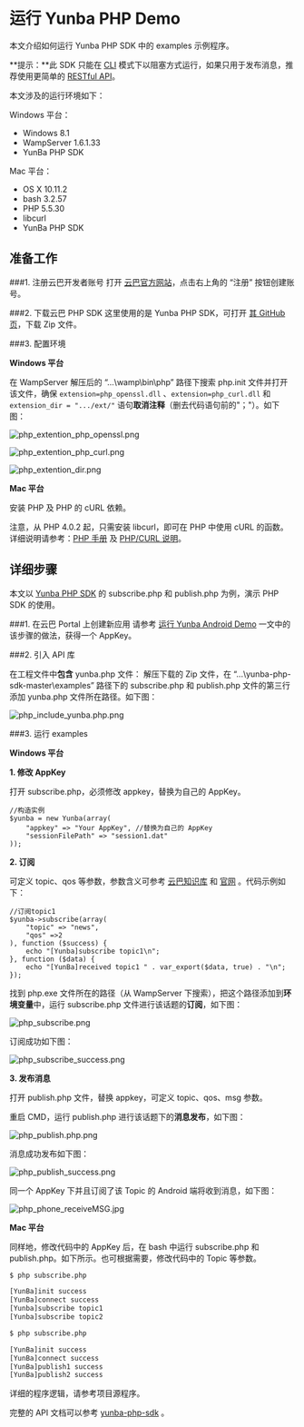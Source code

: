 # 运行 Yunba PHP Demo

本文介绍如何运行 Yunba PHP SDK 中的 examples 示例程序。

**提示：**此 SDK 只能在 [CLI](http://php.net/manual/zh/features.commandline.php) 模式下以阻塞方式运行，如果只用于发布消息，推荐使用更简单的 [RESTful API](http://yunba.io/docs2/restful_Quick_Start/)。

本文涉及的运行环境如下：

Windows 平台：
* Windows 8.1
* WampServer 1.6.1.33
* YunBa PHP SDK

Mac 平台：
* OS X 10.11.2
* bash 3.2.57
* PHP 5.5.30
* libcurl
* YunBa PHP SDK

## 准备工作

###1. 注册云巴开发者账号
打开 [云巴官方网站](http://yunba.io "云巴官方网站")，点击右上角的 “注册” 按钮创建账号。  

###2. 下载云巴 PHP SDK
这里使用的是 Yunba PHP SDK，可打开 [其 GitHub 页](https://github.com/yunba/yunba-php-sdk)，下载 Zip 文件。

###3. 配置环境

**Windows 平台**

在 WampServer 解压后的 “...\wamp\bin\php” 路径下搜索 php.init 文件并打开该文件，确保 ```extension=php_openssl.dll``` 、```extension=php_curl.dll``` 和 ```extension_dir = ".../ext/"``` 语句**取消注释**（删去代码语句前的"；"）。如下图：


![php_extention_php_openssl.png](https://raw.githubusercontent.com/yunba/docs/master/image/for_quickstart/php_extention_php_openssl.png)


![php_extention_php_curl.png](https://raw.githubusercontent.com/yunba/docs/master/image/for_quickstart/php_extention_php_curl.png)


![php_extention_dir.png](https://raw.githubusercontent.com/yunba/docs/master/image/for_quickstart/php_extention_dir.png)

**Mac 平台**

安装 PHP 及 PHP 的 cURL 依赖。

注意，从 PHP 4.0.2 起，只需安装 libcurl，即可在 PHP 中使用 cURL 的函数。详细说明请参考：[PHP 手册](http://php.net/manual/en/curl.requirements.php) 及 [PHP/CURL 说明](http://curl.haxx.se/libcurl/php/)。


## 详细步骤
本文以 [Yunba PHP SDK](https://github.com/yunba/yunba-php-sdk) 的 subscribe.php 和 publish.php 为例，演示 PHP SDK 的使用。

###1. 在云巴 Portal 上创建新应用
请参考 [运行 Yunba Android Demo](https://github.com/yunba/docs/blob/master/quickstart/demo/Demo_Android.md) 一文中的该步骤的做法，获得一个 AppKey。

###2. 引入 API 库

在工程文件中**包含** yunba.php 文件：
解压下载的 Zip 文件，在 “...\yunba-php-sdk-master\examples” 路径下的 subscribe.php 和 publish.php 文件的第三行添加 yunba.php 文件所在路径。如下图：

![php_include_yunba.php.png](https://raw.githubusercontent.com/yunba/docs/master/image/for_quickstart/php_include_yunba.php.png)

###3. 运行 examples

**Windows 平台**

**1. 修改 AppKey**

打开 subscribe.php，必须修改 appkey，替换为自己的 AppKey。

```
//构造实例
$yunba = new Yunba(array(
	"appkey" => "Your AppKey", //替换为自己的 AppKey
	"sessionFilePath" => "session1.dat"
));
```
**2. 订阅**

可定义 topic、qos 等参数，参数含义可参考 [云巴知识库](https://github.com/yunba/kb) 和 [官网](http://yunba.io/developers/) 。代码示例如下：

```
//订阅topic1
$yunba->subscribe(array(
	"topic" => "news",
	"qos" =>2
), function ($success) {
	echo "[Yunba]subscribe topic1\n";
}, function ($data) {
	echo "[YunBa]received topic1 " . var_export($data, true) . "\n";
});
```

找到 php.exe 文件所在的路径（从 WampServer 下搜索），把这个路径添加到**环境变量**中，运行 subscribe.php 文件进行该话题的**订阅**，如下图：

![php_subscribe.png](https://raw.githubusercontent.com/yunba/docs/master/image/for_quickstart/php_subscribe_masked.png)

订阅成功如下图：

![php_subscribe_success.png](https://raw.githubusercontent.com/yunba/docs/master/image/for_quickstart/php_subscribe_success.png)


**3. 发布消息**

打开 publish.php 文件，替换 appkey，可定义 topic、qos、msg 参数。

重启 CMD，运行 publish.php 进行该话题下的**消息发布**，如下图：

![php_publish.php.png](https://raw.githubusercontent.com/yunba/docs/master/image/for_quickstart/php_publish_masked.png)

消息成功发布如下图：

![php_publish_success.png](https://raw.githubusercontent.com/yunba/docs/master/image/for_quickstart/php_publish_success.png)


同一个 AppKey 下并且订阅了该 Topic 的 Android 端将收到消息，如下图：

![php_phone_receiveMSG.jpg](https://raw.githubusercontent.com/yunba/docs/master/image/for_quickstart/php_phone_receiveMSG.jpg)


**Mac 平台**

同样地，修改代码中的 AppKey 后，在 bash 中运行 subscribe.php 和 publish.php。如下所示。也可根据需要，修改代码中的 Topic 等参数。

```bash
$ php subscribe.php 
```

```bash
[YunBa]init success
[YunBa]connect success
[Yunba]subscribe topic1
[Yunba]subscribe topic2
```

```bash
$ php subscribe.php
```

```bash
[YunBa]init success
[YunBa]connect success
[YunBa]publish1 success
[YunBa]publish2 success
```

详细的程序逻辑，请参考项目源程序。

完整的 API 文档可以参考 [yunba-php-sdk](https://github.com/yunba/yunba-php-sdk) 。
